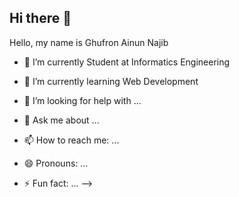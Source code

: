 ## Hi there 👋
Hello, my name is Ghufron Ainun Najib 


- 🔭 I’m currently Student at Informatics Engineering
- 🌱 I’m currently learning Web Development

- 🤔 I’m looking for help with ...
- 💬 Ask me about ...
- 📫 How to reach me: ...
- 😄 Pronouns: ...
- ⚡ Fun fact: ...
-->
